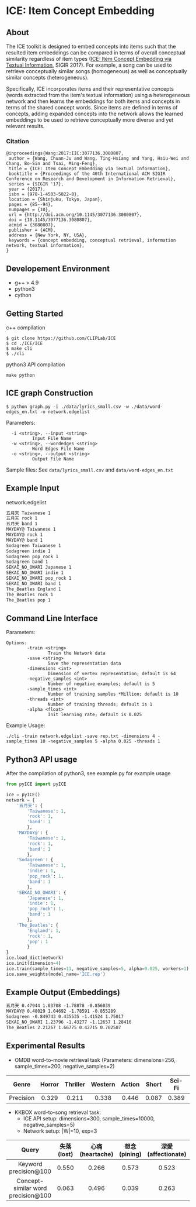 # ICE: Item Concept Embedding 

## About
The ICE toolkit is designed to embed concepts into items such that the resulted item embeddings can be compared in terms of overall conceptual similarity regardless of item types ([ICE: Item Concept Embedding via Textual Information](http://dl.acm.org/citation.cfm?doid=3077136.3080807), SIGIR 2017). For example, a song can be used to retrieve conceptually similar songs (homogeneous) as well as conceptually similar concepts (heterogeneous). 

Specifically, ICE incorporates items and their representative concepts (words extracted from the item's textual information) using a heterogeneous network and then learns the embeddings for both items and concepts in terms of the shared concept words.
Since items are defined in terms of concepts, adding expanded concepts into the network allows the learned embeddings to be used to retrieve conceptually more diverse and yet relevant results.

### Citation

```
@inproceedings{Wang:2017:IIC:3077136.3080807,
 author = {Wang, Chuan-Ju and Wang, Ting-Hsiang and Yang, Hsiu-Wei and Chang, Bo-Sin and Tsai, Ming-Feng},
 title = {ICE: Item Concept Embedding via Textual Information},
 booktitle = {Proceedings of the 40th International ACM SIGIR Conference on Research and Development in Information Retrieval},
 series = {SIGIR '17},
 year = {2017},
 isbn = {978-1-4503-5022-8},
 location = {Shinjuku, Tokyo, Japan},
 pages = {85--94},
 numpages = {10},
 url = {http://doi.acm.org/10.1145/3077136.3080807},
 doi = {10.1145/3077136.3080807},
 acmid = {3080807},
 publisher = {ACM},
 address = {New York, NY, USA},
 keywords = {concept embedding, conceptual retrieval, information network, textual information},
} 
```

## Developement Environment
- g++ > 4.9
- python3
- cython

## Getting Started
c++ compilation
```
$ git clone https://github.com/CLIPLab/ICE
$ cd ./ICE/ICE
$ make cli
$ ./cli
```
python3 API compilation
```
make python
```

## ICE graph Construction
```
$ python graph.py -i ./data/lyrics_small.csv -w ./data/word-edges_en.txt -o network.edgelist
```
Parameters:
```
  -i <string>, --input <string>
          Input File Name
  -w <string>, --wordedges <string>
          Word Edges File Name
  -o <string>, --output <string>
          Output File Name
```
Sample files: See `data/lyrics_small.csv` and `data/word-edges_en.txt`
## Example Input
network.edgelist
```txt
五月天 Taiwanese 1
五月天 rock 1
五月天 band 1
MAYDAY@ Taiwanese 1
MAYDAY@ rock 1
MAYDAY@ band 1
Sodagreen Taiwanese 1
Sodagreen indie 1
Sodagreen pop_rock 1
Sodagreen band 1
SEKAI_NO_OWARI Japanese 1
SEKAI_NO_OWARI indie 1
SEKAI_NO_OWARI pop_rock 1
SEKAI_NO_OWARI band 1
The_Beatles England 1
The_Beatles rock 1
The_Beatles pop 1
```

## Command Line Interface

Parameters:
```
Options:
        -train <string>
                Train the Network data
        -save <string>
                Save the representation data
        -dimensions <int>
                Dimension of vertex representation; default is 64
        -negative_samples <int>
                Number of negative examples; default is 5
        -sample_times <int>
                Number of training samples *Million; default is 10
        -threads <int>
                Number of training threads; default is 1
        -alpha <float>
                Init learning rate; default is 0.025
```

Example Usage:
```
./cli -train network.edgelist -save rep.txt -dimensions 4 -sample_times 10 -negative_samples 5 -alpha 0.025 -threads 1
```

## Python3 API usage
After the compilation of python3, see example.py for example usage
```python
from pyICE import pyICE

ice = pyICE()
network = {
    '五月天': {
        'Taiwanese': 1,
        'rock': 1,
        'band': 1
        },
    'MAYDAY@': {
        'Taiwanese': 1,
        'rock': 1,
        'band': 1
        },
    'Sodagreen': {
        'Taiwanese': 1,
        'indie': 1,
        'pop_rock': 1,
        'band': 1
        },
    'SEKAI_NO_OWARI': {
        'Japanese': 1,
        'indie': 1,
        'pop_rock': 1,
        'band': 1
        },
    'The_Beatles': {
        'England': 1,
        'rock': 1,
        'pop': 1
        }
}
ice.load_dict(network)
ice.init(dimension=4)
ice.train(sample_times=11, negative_samples=5, alpha=0.025, workers=1)
ice.save_weights(model_name='ICE.rep')
```

## Example Output (Embeddings)
```txt
五月天 0.47944 1.03708 -1.78878 -0.856039
MAYDAY@ 0.48029 1.04692 -1.78591 -0.855289
Sodagreen -0.849743 0.435535 -1.41524 1.75017
SEKAI_NO_OWARI 1.23796 -1.43277 -1.12657 1.28416
The_Beatles 2.21267 1.66775 0.42715 0.702507
```

## Experimental Results
- OMDB word-to-movie retrieval task (Parameters: dimensions=256, sample_times=200, negative_samples=2)

|    Genre   | Horror | Thriller | Western | Action | Short | Sci-Fi | Average |
|:----------:|:------:|:--------:|:-------:|:------:|:-----:|:------:|:-------:|
| Precision  |  0.329 |   0.211  |  0.338  |  0.446 | 0.087 |  0.389 |  0.300  |

- KKBOX word-to-song retrieval task:
    - ICE API setup: dimensions=300, sample_times=10000, negative_samples=5)
    - Network setup: |W|=10, exp=3

|Query|失落 (lost)|心痛 (heartache)|想念 (pining)|深愛 (affectionate)|難過 (sad)|回家 (home)|房間 (room)|海邊 (seaside)|火車 (train)|花園 (garden)|夕陽 (dusk)|日出 (sunrise)|日落 (sunset)|月亮 (moon)|黑夜 (night)|Average|
|:---:|:---:|:---:|:---:|:---:|:---:|:---:|:---:|:---:|:---:|:---:|:---:|:---:|:---:|:---:|:---:|:---:|
|Keyword precision@100|0.550|0.266|0.573|0.523|0.544|0.959|0.520|0.360|0.484|0.451|0.376|0.400|0.610|0.897|0.506|0.535|
|Concept-similar word precision@100|0.063|0.496|0.039|0.263|0.033|0.086|0.049|0.110|0.026|0.000|0.111|0.711|0.506|0.361|0.017|0.191|

